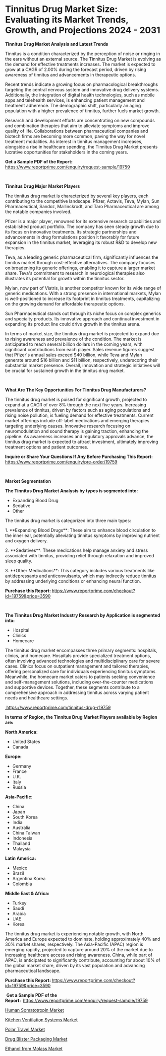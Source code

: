 <p><h1>Tinnitus Drug Market Size: Evaluating its Market Trends, Growth, and Projections 2024 - 2031</h1></p><p><strong>Tinnitus Drug Market Analysis and Latest Trends</strong></p>
<p><p>Tinnitus is a condition characterized by the perception of noise or ringing in the ears without an external source. The Tinnitus Drug Market is evolving as the demand for effective treatments increases. The market is expected to grow at a CAGR of 2.00% during the forecast period, driven by rising awareness of tinnitus and advancements in therapeutic options. </p><p>Recent trends indicate a growing focus on pharmacological breakthroughs targeting the central nervous system and innovative drug delivery systems. Additionally, the integration of digital health technologies, such as mobile apps and telehealth services, is enhancing patient management and treatment adherence. The demographic shift, particularly an aging population with a higher prevalence of tinnitus, further fuels market growth.</p><p>Research and development efforts are concentrating on new compounds and combination therapies that aim to alleviate symptoms and improve quality of life. Collaborations between pharmaceutical companies and biotech firms are becoming more common, paving the way for novel treatment modalities. As interest in tinnitus management increases, alongside a rise in healthcare spending, the Tinnitus Drug Market presents lucrative opportunities for stakeholders in the coming years.</p></p>
<p><strong>Get a Sample PDF of the Report:&nbsp;</strong> <a href="https://www.reportprime.com/enquiry/request-sample/19759?utm_campaign=31&utm_medium=2&utm_source=Github&utm_content=ia&utm_term=02122024&utm_id=tinnitus-drug">https://www.reportprime.com/enquiry/request-sample/19759</a></p>
<p>&nbsp;</p>
<p><strong>Tinnitus Drug Major Market Players</strong></p>
<p><p>The tinnitus drug market is characterized by several key players, each contributing to the competitive landscape. Pfizer, Actavis, Teva, Mylan, Sun Pharmaceutical, Sandoz, Mallinckrodt, and Taro Pharmaceutical are among the notable companies involved.</p><p>Pfizer is a major player, renowned for its extensive research capabilities and established product portfolio. The company has seen steady growth due to its focus on innovative treatments. Its strategic partnerships and advancements in drug formulations position it favorably for future expansion in the tinnitus market, leveraging its robust R&D to develop new therapies.</p><p>Teva, as a leading generic pharmaceutical firm, significantly influences the tinnitus market through cost-effective alternatives. The company focuses on broadening its generic offerings, enabling it to capture a larger market share. Teva's commitment to research in neurological therapies also illustrates its potential for growth within the tinnitus sector.</p><p>Mylan, now part of Viatris, is another competitor known for its wide range of generic medications. With a strong presence in international markets, Mylan is well-positioned to increase its footprint in tinnitus treatments, capitalizing on the growing demand for affordable therapeutic options.</p><p>Sun Pharmaceutical stands out through its niche focus on complex generics and specialty products. Its innovative approach and continual investment in expanding its product line could drive growth in the tinnitus arena.</p><p>In terms of market size, the tinnitus drug market is projected to expand due to rising awareness and prevalence of the condition. The market is anticipated to reach several billion dollars in the coming years, with significant contributions from each player. Sales revenue figures suggest that Pfizer's annual sales exceed $40 billion, while Teva and Mylan generate around $16 billion and $11 billion, respectively, underscoring their substantial market presence. Overall, innovation and strategic initiatives will be crucial for sustained growth in the tinnitus drug market.</p></p>
<p>&nbsp;</p>
<p><strong>What Are The Key Opportunities For Tinnitus Drug Manufacturers?</strong></p>
<p><p>The tinnitus drug market is poised for significant growth, projected to expand at a CAGR of over 8% through the next five years. Increasing prevalence of tinnitus, driven by factors such as aging populations and rising noise pollution, is fueling demand for effective treatments. Current market offerings include off-label medications and emerging therapies targeting underlying causes. Innovative research focusing on neuromodulation and sound therapy is gaining traction, enhancing the pipeline. As awareness increases and regulatory approvals advance, the tinnitus drug market is expected to attract investment, ultimately improving treatment options and patient outcomes.</p></p>
<p><strong>Inquire or Share Your Questions If Any Before Purchasing This Report:</strong> <a href="https://www.reportprime.com/enquiry/pre-order/19759?utm_campaign=31&utm_medium=2&utm_source=Github&utm_content=ia&utm_term=02122024&utm_id=tinnitus-drug">https://www.reportprime.com/enquiry/pre-order/19759</a></p>
<p>&nbsp;</p>
<p><strong>Market Segmentation</strong></p>
<p><strong>The Tinnitus Drug Market Analysis by types is segmented into:</strong></p>
<p><ul><li>Expanding Blood Drug</li><li>Sedative</li><li>Other</li></ul></p>
<p><p>The tinnitus drug market is categorized into three main types: </p><p>1. **Expanding Blood Drugs**: These aim to enhance blood circulation to the inner ear, potentially alleviating tinnitus symptoms by improving nutrient and oxygen delivery.</p><p>2. **Sedatives**: These medications help manage anxiety and stress associated with tinnitus, providing relief through relaxation and improved sleep quality.</p><p>3. **Other Medications**: This category includes various treatments like antidepressants and anticonvulsants, which may indirectly reduce tinnitus by addressing underlying conditions or enhancing neural function.</p></p>
<p><strong>Purchase this Report:&nbsp;</strong><a href="https://www.reportprime.com/checkout?id=19759&price=3590&utm_campaign=31&utm_medium=2&utm_source=Github&utm_content=ia&utm_term=02122024&utm_id=tinnitus-drug">https://www.reportprime.com/checkout?id=19759&price=3590</a></p>
<p>&nbsp;</p>
<p><strong>The Tinnitus Drug Market Industry Research by Application is segmented into:</strong></p>
<p><ul><li>Hospital</li><li>Clinics</li><li>Homecare</li></ul></p>
<p><p>The tinnitus drug market encompasses three primary segments: hospitals, clinics, and homecare. Hospitals provide specialized treatment options, often involving advanced technologies and multidisciplinary care for severe cases. Clinics focus on outpatient management and tailored therapies, offering personalized care for individuals experiencing tinnitus symptoms. Meanwhile, the homecare market caters to patients seeking convenience and self-management solutions, including over-the-counter medications and supportive devices. Together, these segments contribute to a comprehensive approach in addressing tinnitus across varying patient needs and healthcare settings.</p></p>
<p><a href="https://www.reportprime.com/tinnitus-drug-r19759?utm_campaign=31&utm_medium=2&utm_source=Github&utm_content=ia&utm_term=02122024&utm_id=tinnitus-drug">&nbsp;https://www.reportprime.com/tinnitus-drug-r19759</a></p>
<p><strong>In terms of Region, the Tinnitus Drug Market Players available by Region are:</strong></p>
<p>
    <p> <strong> North America: </strong>
        <ul>
            <li>United States</li>
            <li>Canada</li>
        </ul>
        </p> 
    <p> <strong> Europe: </strong>
        <ul>
            <li>Germany</li>
            <li>France</li>
            <li>U.K.</li>
            <li>Italy</li>
            <li>Russia</li>
        </ul>
        </p> 
    <p> <strong> Asia-Pacific: </strong>
        <ul>
            <li>China</li>
            <li>Japan</li>
            <li>South Korea</li>
            <li>India</li>
            <li>Australia</li>
            <li>China Taiwan</li>
            <li>Indonesia</li>
            <li>Thailand</li>
            <li>Malaysia</li>
        </ul>
        </p> 
    <p> <strong> Latin America: </strong>
        <ul>
            <li>Mexico</li>
            <li>Brazil</li>
            <li>Argentina Korea</li>
            <li>Colombia</li>
        </ul>
        </p> 
    <p> <strong> Middle East & Africa: </strong>
        <ul>
            <li>Turkey</li>
            <li>Saudi</li>
            <li>Arabia</li>
            <li>UAE</li>
            <li>Korea</li>
        </ul>
    </p>
    </p>
<p><p>The tinnitus drug market is experiencing notable growth, with North America and Europe expected to dominate, holding approximately 40% and 30% market shares, respectively. The Asia-Pacific (APAC) region is emerging rapidly, projected to capture around 20% of the market due to increasing healthcare access and rising awareness. China, while part of APAC, is anticipated to significantly contribute, accounting for about 10% of the global market share, driven by its vast population and advancing pharmaceutical landscape.</p></p>
<p><strong>Purchase this Report: </strong><a href="https://www.reportprime.com/checkout?id=19759&price=3590&utm_campaign=31&utm_medium=2&utm_source=Github&utm_content=ia&utm_term=02122024&utm_id=tinnitus-drug">https://www.reportprime.com/checkout?id=19759&price=3590</a></p>
<p>&nbsp;<strong>Get a Sample PDF of the Report:&nbsp;&nbsp;</strong><a href="https://www.reportprime.com/enquiry/request-sample/19759?utm_campaign=31&utm_medium=2&utm_source=Github&utm_content=ia&utm_term=02122024&utm_id=tinnitus-drug">https://www.reportprime.com/enquiry/request-sample/19759</a></p>
<p><strong></strong></p>
<p><p><a href="https://github.com/SamiaChowdhury801/Market-Research-Report-List-1/blob/main/human-somatotropin-market.md?utm_campaign=31&utm_medium=2&utm_source=Github&utm_content=ia&utm_term=02122024&utm_id=tinnitus-drug">Human Somatotropin Market</a></p><p><a href="https://www.linkedin.com/pulse/comprehensive-report-kitchen-ventilation-systems-market-ekave?utm_campaign=31&utm_medium=2&utm_source=Github&utm_content=ia&utm_term=02122024&utm_id=tinnitus-drug">Kitchen Ventilation Systems Market</a></p><p><a href="https://www.linkedin.com/pulse/strategic-roadmap-success-global-polar-travel-market-analysis-vi8dc?utm_campaign=31&utm_medium=2&utm_source=Github&utm_content=ia&utm_term=02122024&utm_id=tinnitus-drug">Polar Travel Market</a></p><p><a href="https://github.com/BellAuer/Market-Research-Report-List-1/blob/main/drug-blister-packaging-market.md?utm_campaign=31&utm_medium=2&utm_source=Github&utm_content=ia&utm_term=02122024&utm_id=tinnitus-drug">Drug Blister Packaging Market</a></p><p><a href="https://issuu.com/reportprime-2/docs/ethanol-from-molass-market-size-2030.pptx?utm_campaign=31&utm_medium=2&utm_source=Github&utm_content=ia&utm_term=02122024&utm_id=tinnitus-drug">Ethanol from Molass Market</a></p></p>